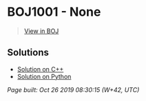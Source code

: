 # BOJ1001 - None

> [View in BOJ](https://www.acmicpc.net/problem/1001)

## Solutions
- [Solution on C++](1001%20A-B.cpp)
- [Solution on Python](1001.py)


_Page built: Oct 26 2019 08:30:15 (W+42, UTC)_
